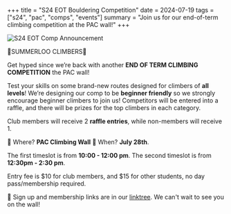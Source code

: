 +++
title = "S24 EOT Bouldering Competition"
date = 2024-07-19
tags = ["s24", "pac", "comps", "events"]
summary = "Join us for our end-of-term climbing competition at the PAC wall!"
+++

![S24 EOT Comp Announcement](/posters/S24_eot_comp_poster_head.png)

🚨SUMMERLOO CLIMBERS🚨

Get hyped since we’re back with another **END OF TERM CLIMBING COMPETITION** the PAC wall!

Test your skills on some brand-new routes designed for climbers of **all levels**! We’re designing our comp to be **beginner friendly** so we strongly encourage beginner climbers to join us! Competitors will be entered into a raffle, and there will be prizes for the top climbers in each category.

Club members will receive 2 **raffle entries**, while non-members will receive 1.

📍 Where? **PAC Climbing Wall**
📆 When? **July 28th**. 

The first timeslot is from **10:00 - 12:00 pm**.
The second timeslot is from **12:30pm - 2:30 pm**.

Entry fee is $10 for club members, and $15 for other students, no day pass/membership required.

🔗 Sign up and membership links are in our [linktree](https://wloo.cc/links "linktree"). We can't wait to see you on the wall!
